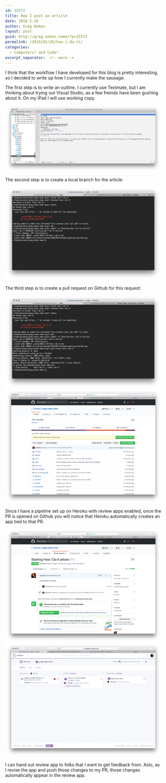 ```yaml
---
id: 15572
title: How I post an article
date: 2018-2-26
author: Greg Nokes
layout: post
guid: http://greg.nokes.name/?p=15572
permalink: /2018/02/26/how-i-do-it/
categories:
  - Computers! and Code!
excerpt_separator:  <!--more-->
---
```

I think that the workflow I have developed for this blog is pretty interesting, so I decided to write up how I currently make the sausage.
<!--more-->

The first step is to write an outline. I currently use Textmate, but I am thinking about trying out Visual Studio, as a few freinds have been gushing about it. On my iPad I will use working copy.

![Textmate Getting Started](../wp-content/uploads/2018/02/textmate-getting-started.png)

The second step is to create a local branch for the article:

![Local Branch](../wp-content/uploads/2018/02/local-branch.png)

The third step is to create a pull request on Github for this request:

![Push To Github](../wp-content/uploads/2018/02/push-to-github.png)
![Open Pr](../wp-content/uploads/2018/02/open-pr.png)

Since I have a pipeline set up on Heroku with review apps enabled, once the PR is opened on Github you will notice that Heroku automatically creates an app tied to that PR.

![Pr Opned](../wp-content/uploads/2018/02/pr-opned.png)
![Review App Created](../wp-content/uploads/2018/02/review%20app%20created.png)

I can hand out review app to folks that I want to get feedback from. Aslo, as I revise the app and push those changes to my PR, those changes automatically appear in the review app.

